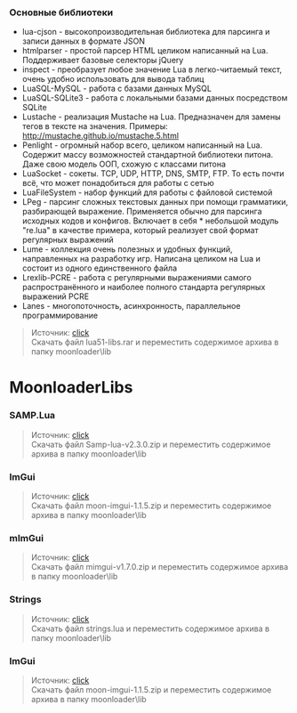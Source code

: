 ### Основные библиотеки ###
* lua-cjson - высокопроизводительная библиотека для парсинга и записи данных в формате JSON  
* htmlparser - простой парсер HTML целиком написанный на Lua. Поддерживает базовые селекторы jQuery  
* inspect - преобразует любое значение Lua в легко-читаемый текст, очень удобно использовать для вывода таблиц
* LuaSQL-MySQL - работа с базами данных MySQL
* LuaSQL-SQLite3 - работа с локальными базами данных посредством SQLite
* Lustache - реализация Mustache на Lua. Предназначен для замены тегов в тексте на значения. Примеры: http://mustache.github.io/mustache.5.html
* Penlight - огромный набор всего, целиком написанный на Lua. Содержит массу возможностей стандартной библиотеки питона. Даже свою модель ООП, схожую с классами питона
* LuaSocket - сокеты. TCP, UDP, HTTP, DNS, SMTP, FTP. То есть почти всё, что может понадобиться для работы с сетью
* LuaFileSystem - набор функций для работы с файловой системой
* LPeg - парсинг сложных текстовых данных при помощи грамматики, разбирающей выражение. Применяется обычно для парсинга исходных кодов и конфигов. Включает в себя * небольшой модуль "re.lua" в качестве примера, который реализует свой формат регулярных выражений
* Lume - коллекция очень полезных и удобных функций, направленных на разработку игр. Написана целиком на Lua и состоит из одного единственного файла
* Lrexlib-PCRE - работа с регулярными выражениями самого распространённого и наиболее полного стандарта регулярных выражений PCRE
* Lanes - многопоточность, асинхронность, параллельное программирование
>Источник: [click](https://www.blast.hk/threads/16031/)  
>Скачать файл lua51-libs.rar и переместить содержимое архива в папку moonloader\lib  

# MoonloaderLibs
### SAMP.Lua ###
>Источник: [click](https://www.blast.hk/threads/14624/)  
>Скачать файл Samp-lua-v2.3.0.zip и переместить содержимое архива в папку moonloader\lib  

### ImGui ###
>Источник: [click](https://www.blast.hk/threads/19292/)  
>Скачать файл moon-imgui-1.1.5.zip и переместить содержимое архива в папку moonloader\lib  

### mImGui ###
>Источник: [click](https://www.blast.hk/threads/66959/)  
>Скачать файл mimgui-v1.7.0.zip и переместить содержимое архива в папку moonloader\lib  

### Strings ###
>Источник: [click](https://www.blast.hk/threads/19292/)  
>Скачать файл strings.lua и переместить содержимое архива в папку moonloader\lib  

### ImGui ###
>Источник: [click](https://www.blast.hk/threads/19292/)  
>Скачать файл moon-imgui-1.1.5.zip и переместить содержимое архива в папку moonloader\lib  


